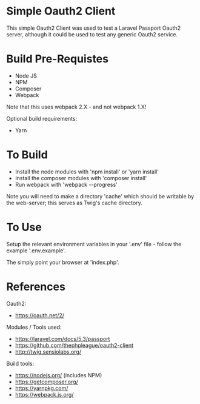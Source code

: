 # Simple Oauth2 Client

This simple Oauth2 Client was used to test a Laravel Passport Oauth2 server,
although it could be used to test any generic Oauth2 service.

# Build Pre-Requistes

* Node JS
* NPM
* Composer
* Webpack

Note that this uses webpack 2.X - and not webpack 1.X!

Optional build requirements:

* Yarn

# To Build

* Install the node modules with 'npm install' or 'yarn install'
* Install the composer modules with 'composer install'
* Run webpack with 'webpack --progress'

Note you will need to make a directory 'cache' which should be writable by the
web-server; this serves as Twig's cache directory.


# To Use

Setup the relevant environment variables in your '.env' file - follow the example '.env.example'.

The simply point your browser at 'index.php'.

# References

Oauth2:

* https://oauth.net/2/

Modules / Tools used:

* https://laravel.com/docs/5.3/passport
* https://github.com/thephpleague/oauth2-client
* http://twig.sensiolabs.org/

Build tools:

* https://nodejs.org/ (includes NPM)
* https://getcomposer.org/
* https://yarnpkg.com/
* https://webpack.js.org/
